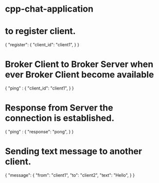 # cpp-chat-application

# to register client.
{
    "register": {
        "client_id": "client1",
    }
}

# Broker Client to Broker Server when ever Broker Client become available
{
	"ping" : {
		"client_id": "client1",
	}
}
# Response from Server the connection is established.
{
	"ping" : {
		"response": "pong",
	}
}

# Sending text message to another client.
{
    "message": {
        "from": "client1",
		"to": "client2",
		"text": "Hello",
    }
}
